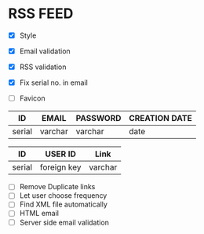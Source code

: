# RSS FEED

* [x] Style
* [x] Email validation
* [x] RSS validation
* [x] Fix serial no. in email
* [ ] Favicon


| ID     | EMAIL   | PASSWORD | CREATION DATE |
|--------|---------|----------|---------------|
| serial | varchar | varchar  | date          |



| ID     | USER ID     | Link    |
|--------|-------------|---------|
| serial | foreign key | varchar |


* [ ] Remove Duplicate links
* [ ] Let user choose frequency
* [ ] Find XML file automatically
* [ ] HTML email
* [ ] Server side email validation
